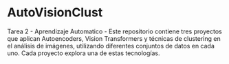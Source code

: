 # AutoVisionClust
Tarea 2 - Aprendizaje Automatico - Este repositorio contiene tres proyectos que aplican Autoencoders, Vision Transformers y técnicas de clustering en el análisis de imágenes, utilizando diferentes conjuntos de datos en cada uno. Cada proyecto explora una de estas tecnologías.
